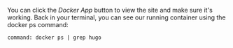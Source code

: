 You can click the _Docker App_ button to view the site and make sure it's working. Back
in your terminal, you can see our running container using the docker ps command:

```terminal:execute
command: docker ps | grep hugo
```
